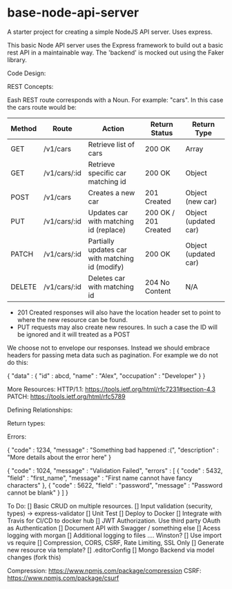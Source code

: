 # base-node-api-server
A starter project for creating a simple NodeJS API server. Uses express. 

This basic Node API server uses the Express framework to build out a basic rest API in a maintainable way. The 'backend' is mocked out using the Faker library.

Code Design:


REST Concepts:

Eash REST route corresponds with a Noun. For example: "cars". In this case the cars route would be:


| Method | Route        | Action                                          | Return Status        | Return Type          |
|--------|--------------|-------------------------------------------------|----------------------|----------------------|
| GET    | /v1/cars     | Retrieve list of cars                           | 200 OK               | Array                |
| GET    | /v1/cars/:id | Retrieve specific car matching id               | 200 OK               | Object               |
| POST   | /v1/cars     | Creates a new car                               | 201 Created          | Object (new car)     |
| PUT    | /v1/cars/:id | Updates car with matching id (replace)          | 200 OK / 201 Created | Object (updated car) |
| PATCH  | /v1/cars/:id | Partially updates car with matching id (modify) | 200 OK               | Object (updated car) |
| DELETE | /v1/cars/:id | Deletes car with matching id                    | 204 No Content       | N/A                  |

- 201 Created responses will also have the  location header set to point to where the new resource can be found.
- PUT requests may also create new resoures. In such a case the ID will be ignored and it will treated as a POST

We choose not to envelope our responses. Instead we should embrace headers for passing meta data such as pagination. 
For example we do not do this:

{
  "data" : {
    "id" : abcd,
    "name" : "Alex",
    "occupation" : "Developer"
  }
}

More Resources:
HTTP/1.1: https://tools.ietf.org/html/rfc7231#section-4.3
PATCH: https://tools.ietf.org/html/rfc5789

Defining Relationships:



Return types:

Errors:

{
  "code" : 1234,
  "message" : "Something bad happened :(",
  "description" : "More details about the error here"
}

{
  "code" : 1024,
  "message" : "Validation Failed",
  "errors" : [
    {
      "code" : 5432,
      "field" : "first_name",
      "message" : "First name cannot have fancy characters"
    },
    {
       "code" : 5622,
       "field" : "password",
       "message" : "Password cannot be blank"
    }
  ]
}


To Do: 
[] Basic CRUD on multiple resources. 
[] Input validation (security, types) -> express-validator
[] Unit Test
[] Deploy to Docker
[] Integrate with Travis for CI/CD to docker hub
[] JWT Authorization. Use third party OAuth as Authentication
[] Document API with Swagger / something else
[] Acess logging with morgan
[] Additional logging to files .... Winston?
[] Use import vs require
[] Compression, CORS, CSRF, Rate Limiting, SSL Only
[] Generate new resource via template?
[] .editorConfig
[] Mongo Backend via model changes (fork this)



Compression: https://www.npmjs.com/package/compression
CSRF: https://www.npmjs.com/package/csurf
